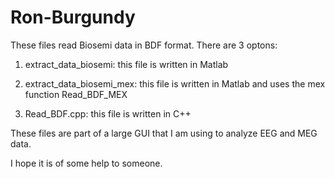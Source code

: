 # Ron-Burgundy
These files read Biosemi data in BDF format. There are 3 optons:

1) extract_data_biosemi: this file is written in Matlab

2) extract_data_biosemi_mex: this file is written in Matlab and uses the mex function Read_BDF_MEX

3) Read_BDF.cpp: this file is written in C++

These files are part of a large GUI that I am using to analyze EEG and MEG data.

I hope it is of some help to someone.
